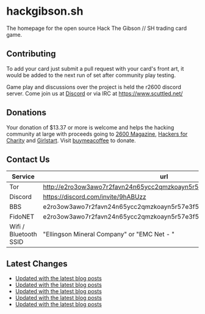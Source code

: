 # hackgibson.sh
The homepage for the open source Hack The Gibson // SH trading card game.


## Contributing

To add your card just submit a pull request with your card's front art, it would be added to the next run of set after community play testing.

Game play and discussions over the project is held the r2600 discord server. Come join us at [Discord](https://discord.com/invite/9hABUzz) or via IRC at https://www.scuttled.net/


## Donations

Your donation of $13.37 or more is welcome and helps the hacking community at large with proceeds going to [2600 Magazine](https://2600.com/), [Hackers for Charity](https://hackersforcharity.org) and [Girlstart](https://girlstart.org).  Visit [buymeacoffee](https://www.buymeacoffee.com/hackgibson.sh) to donate.


## Contact Us

Service | url
-|-
Tor | http://e2ro3ow3awo7r2favn24n65ycc2qmzkoayn5r57e3f56nvjwdcgg32ad.onion
Discord | https://discord.com/invite/9hABUzz
BBS | e2ro3ow3awo7r2favn24n65ycc2qmzkoayn5r57e3f56nvjwdcgg32ad.onion:23
FidoNET | e2ro3ow3awo7r2favn24n65ycc2qmzkoayn5r57e3f56nvjwdcgg32ad.onion:24554
Wifi / Bluetooth SSID | "Ellingson Mineral Company" or "EMC Net - <fidonet address>"

## Latest Changes
<!-- BLOG-POST-LIST:START -->
- [Updated with the latest blog posts](https://github.com/DFW2600/hackgibson.sh/commit/353a9cfaed1e6d054ad6fc1b17e8842afc745be6)
- [Updated with the latest blog posts](https://github.com/DFW2600/hackgibson.sh/commit/b2d059240781db70c1ef399207e1c7c548a9eebe)
- [Updated with the latest blog posts](https://github.com/DFW2600/hackgibson.sh/commit/d342fd5657f511cac59b24524f7c5d7401bffbca)
- [Updated with the latest blog posts](https://github.com/DFW2600/hackgibson.sh/commit/25ba1caa4341de283248f621d702a3a57df97d49)
- [Updated with the latest blog posts](https://github.com/DFW2600/hackgibson.sh/commit/57dc9ba63e97202844859d0b0947cd0cfe7294da)
<!-- BLOG-POST-LIST:END -->
